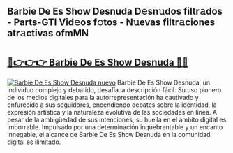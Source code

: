 ## Barbie De Es Show Desnuda D𝚎sn𝚞dos filtr𝚊dos - Parts-GTl Vid𝚎os f𝚘tos - N𝚞evas filtr𝚊ciones atr𝚊ctivas ofmMN

# <h2><a href="http://mbbo74g.tromn.icu/?c=Barbie+De+Es+Show+Desnuda">🔗👉👉👉 Barbie De Es Show Desnuda 🔗🔗</a></h2>

[![Barbie De Es Show Desnuda nuevo](https://i.imgur.com/pEAQMta.gif)](http://mbbo74g.tromn.icu/?c=Barbie+De+Es+Show+Desnuda)
Barbie De Es Show Desnuda, un individuo complejo y debatido, desafía la descripción fácil. Su uso pionero de los medios digitales para la autorrepresentación ha cautivado y enfurecido a sus seguidores, encendiendo debates sobre la identidad, la expresión artística y la naturaleza evolutiva de las sociedades en línea. A pesar de la ambigüedad de sus intenciones, su huella en el ámbito digital es imborrable. Impulsado por una determinación inquebrantable y un encanto innegable, el alcance de Barbie De Es Show Desnuda en la comunidad digital es ilimitado.

